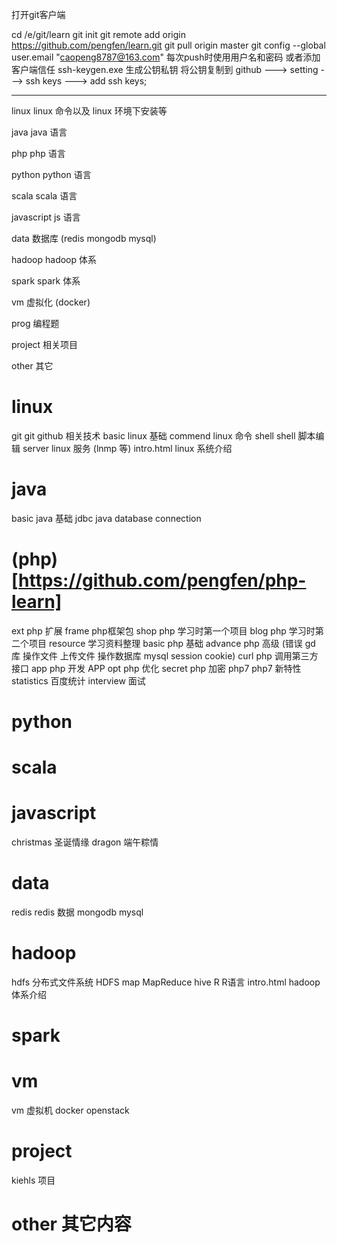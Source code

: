 ﻿打开git客户端

cd /e/git/learn
git init
git remote add origin https://github.com/pengfen/learn.git
git pull origin master
git config --global user.email "caopeng8787@163.com"
每次push时使用用户名和密码 
或者添加客户端信任
ssh-keygen.exe 生成公钥私钥
将公钥复制到 github ---> setting ---> ssh keys ---> add ssh keys;

------------------------------------------------

linux      linux 命令以及 linux 环境下安装等

java       java 语言

php        php 语言

python     python 语言

scala      scala 语言

javascript js 语言

data       数据库 (redis mongodb mysql)

hadoop     hadoop 体系

spark      spark 体系

vm         虚拟化 (docker)

prog       编程题

project    相关项目

other      其它

linux
===================================
git        git github 相关技术
basic      linux 基础
commend    linux 命令
shell      shell 脚本编辑
server     linux 服务 (lnmp 等)
intro.html linux 系统介绍

java
===================================
basic      java 基础
jdbc       java database connection

(php)[https://github.com/pengfen/php-learn]
===================================
ext        php 扩展
frame      php框架包
shop       php 学习时第一个项目
blog       php 学习时第二个项目
resource   学习资料整理
basic      php 基础
advance    php 高级 (错误    gd 库    操作文件    上传文件    操作数据库 mysql    session cookie)
curl       php 调用第三方接口
app        php 开发 APP
opt        php 优化
secret     php 加密
php7       php7 新特性
statistics 百度统计
interview  面试

python
===================================

scala
===================================

javascript
===================================
christmas  圣诞情缘
dragon     端午粽情

data
===================================
redis      redis 数据
mongodb
mysql

hadoop
===================================
hdfs 分布式文件系统 HDFS
map MapReduce
hive
R R语言
intro.html hadoop体系介绍

spark
===================================

vm
===================================
vm  虚拟机
docker
openstack

project
===================================
kiehls   项目

other    其它内容
===================================
